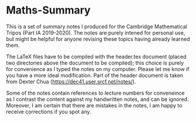 # Maths-Summary
This is a set of summary notes I produced for the Cambridge Mathematical Tripos (Part IA 2019-2020). The notes are purely 
intened for personal use, but might be helpful for anyone revising these topics having already learned them.

The LaTeX files have to be compiled with the header.tex document (placed two directories above the document to be compiled);
this choice is purely for convenience as I typed the notes on my computer. Please let me know if you have a more ideal modification.
Part of the header document is taken from Dexter Chua (https://dec41.user.srcf.net/notes/).

Some of the notes contain references to lecture numbers for conveneince as I contrast the content against my handwritten notes,
and can be ignored. Moreover, I am certain that there are mistakes in the notes, I am happy to receive corrections if you spot any.
